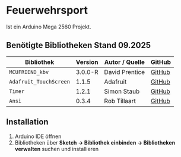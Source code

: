 # Feuerwehrsport
Ist ein Arduino Mega 2560 Projekt.


## Benötigte Bibliotheken Stand 09.2025


| Bibliothek             | Version | Autor / Quelle | GitHub                                                     |
| ---------------------- | ------- | -------------- | ---------------------------------------------------------- |
| `MCUFRIEND_kbv`        | 3.0.0-R | David Prentice | [GitHub](https://github.com/prenticedavid/MCUFRIEND_kbv)   |
| `Adafruit_TouchScreen` | 1.1.5   | Adafruit       | [GitHub](https://github.com/adafruit/Adafruit_TouchScreen) |
| `Timer`                | 1.2.1   | Simon Staub    | [GitHub](https://github.com/sstaub/Timer)                  |
| `Ansi`                 | 0.3.4   | Rob Tillaart   | [GitHub](https://github.com/RobTillaart/Ansi)              |


## Installation

1. Arduino IDE öffnen
2. Bibliotheken über **Sketch → Bibliothek einbinden → Bibliotheken verwalten** suchen und installieren
